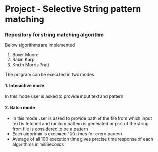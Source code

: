 # Project - Selective String pattern matching

 ### Repository for string matching algorithm
  
  Below algorithms are implemented

<ol>
<li>Boyer Moore </li>
<li>Rabin Karp</li>
<li>Knuth Morris Pratt</li>
</ol>

The program can be executed in two modes 

#### 1. Interactive mode

In this mode user is asked to provide input text and pattern

#### 2. Batch mode
<ul>
<li>In this mode user is asked to provide path of the file from which input text is fetched and random pattern is generated or part of the string 
from file is considered to be a pattern </li>

<li>Each algorithm is executed 100 times for every pattern</li>

<li>Average of all 100 execution time gives precise time response of each algorithms in miliSeconds </li>

</ul>

